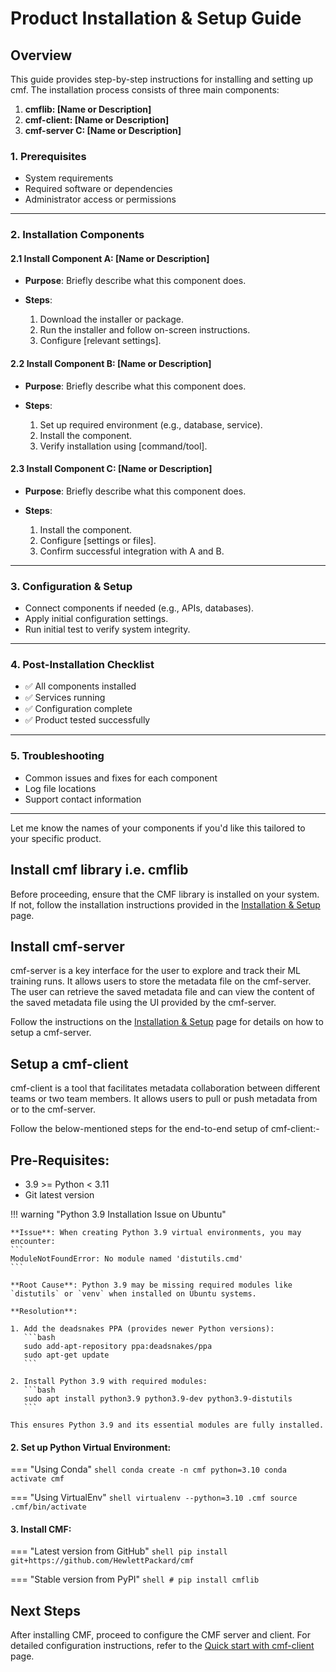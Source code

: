 # Product Installation & Setup Guide

## **Overview**

This guide provides step-by-step instructions for installing and setting up cmf. The installation process consists of three main components:

1. **cmflib: \[Name or Description]**
2. **cmf-client: \[Name or Description]**
3. **cmf-server C: \[Name or Description]**

### **1. Prerequisites**

* System requirements
* Required software or dependencies
* Administrator access or permissions

---

### **2. Installation Components**

#### **2.1 Install Component A: \[Name or Description]**

* **Purpose**: Briefly describe what this component does.
* **Steps**:

  1. Download the installer or package.
  2. Run the installer and follow on-screen instructions.
  3. Configure \[relevant settings].

#### **2.2 Install Component B: \[Name or Description]**

* **Purpose**: Briefly describe what this component does.
* **Steps**:

  1. Set up required environment (e.g., database, service).
  2. Install the component.
  3. Verify installation using \[command/tool].

#### **2.3 Install Component C: \[Name or Description]**

* **Purpose**: Briefly describe what this component does.
* **Steps**:

  1. Install the component.
  2. Configure \[settings or files].
  3. Confirm successful integration with A and B.

---

### **3. Configuration & Setup**

* Connect components if needed (e.g., APIs, databases).
* Apply initial configuration settings.
* Run initial test to verify system integrity.

---

### **4. Post-Installation Checklist**

* ✅ All components installed
* ✅ Services running
* ✅ Configuration complete
* ✅ Product tested successfully

---

### **5. Troubleshooting**

* Common issues and fixes for each component
* Log file locations
* Support contact information

---

Let me know the names of your components if you'd like this tailored to your specific product.


## Install cmf library i.e. cmflib
Before proceeding, ensure that the CMF library is installed on your system. If not, follow the installation instructions provided in the [Installation & Setup](../setup/index.md) page.

## Install cmf-server
cmf-server is a key interface for the user to explore and track their ML training runs. It allows users to store the metadata file on the cmf-server. The user can retrieve the saved metadata file and can view the content of the saved metadata file using the UI provided by the cmf-server.

Follow the instructions on the [Installation & Setup](../setup/index.md) page for details on how to setup a cmf-server.

## Setup a cmf-client
cmf-client is a tool that facilitates metadata collaboration between different teams or two team members. It allows users to pull or push metadata from or to the cmf-server.

Follow the below-mentioned steps for the end-to-end setup of cmf-client:-

## Pre-Requisites:
* 3.9 >= Python < 3.11
* Git latest version

!!! warning "Python 3.9 Installation Issue on Ubuntu"

    **Issue**: When creating Python 3.9 virtual environments, you may encounter:
    ```
    ModuleNotFoundError: No module named 'distutils.cmd'
    ```

    **Root Cause**: Python 3.9 may be missing required modules like `distutils` or `venv` when installed on Ubuntu systems.

    **Resolution**:

    1. Add the deadsnakes PPA (provides newer Python versions):
       ```bash
       sudo add-apt-repository ppa:deadsnakes/ppa
       sudo apt-get update
       ```

    2. Install Python 3.9 with required modules:
       ```bash
       sudo apt install python3.9 python3.9-dev python3.9-distutils
       ```

    This ensures Python 3.9 and its essential modules are fully installed.

#### 2. Set up Python Virtual Environment:

=== "Using Conda"
    ```shell
    conda create -n cmf python=3.10
    conda activate cmf
    ```

=== "Using VirtualEnv"
    ```shell
    virtualenv --python=3.10 .cmf
    source .cmf/bin/activate
    ```

#### 3. Install CMF:

=== "Latest version from GitHub"
    ```shell
    pip install git+https://github.com/HewlettPackard/cmf
    ```

=== "Stable version from PyPI"
    ```shell
    # pip install cmflib
    ```

## Next Steps

After installing CMF, proceed to configure the CMF server and client. For detailed configuration instructions, refer to the [Quick start with cmf-client](./cmf_client/step-by-step.md) page.
